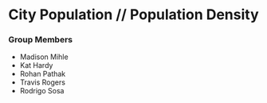 # City Population // Population Density 

### Group Members 
* Madison Mihle
* Kat Hardy
* Rohan Pathak
* Travis Rogers
* Rodrigo Sosa
